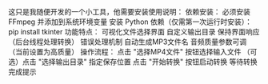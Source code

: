 这只是我随便开发的一个小工具，他需要安装使用说明：
依赖安装：
必须安装 FFmpeg 并添加到系统环境变量
安装 Python 依赖（仅需第一次运行时安装）：
pip install tkinter
功能特点：
可视化文件选择界面
自定义输出目录
保持界面响应（后台线程处理转换）
错误处理机制
自动生成MP3文件名
音频质量参数可调（当前设置为高质量）
操作流程：
点击 "选择MP4文件" 按钮选择输入文件
（可选）点击 "选择输出目录" 指定保存位置
点击 "开始转换" 按钮启动转换
等待转换完成提示

